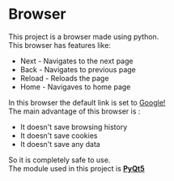 # Browser
This project is a browser made using python.<br>
This browser has features like:
* Next - Navigates to the next page
* Back - Navigates to previous page
* Reload - Reloads the page
* Home - Navigaves to home page<br>

In this browser the default link is set to [Google!](http://google.com)<br>
The main advantage of this browser is :
* It doesn't save browsing history
* It doesn't save cookies<br>
* It doesn't save any data<br>

So it is completely safe to use.<br>
The module used in this project is **[PyQt5](https://pypi.org/project/PyQt5/)**
